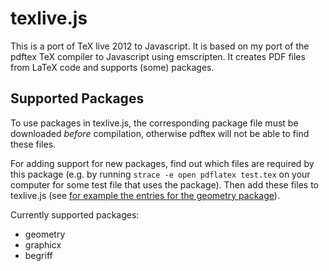 texlive.js
==========

This is a port of TeX live 2012 to Javascript. It is based on my port of the pdftex TeX compiler to Javascript using emscripten.
It creates PDF files from LaTeX code and supports (some) packages.

Supported Packages
------------------

To use packages in texlive.js, the corresponding package file must be downloaded *before* compilation, otherwise pdftex will not be able to find these files.

For adding support for new packages, find out which files are required by this package (e.g. by running `strace -e open pdflatex test.tex` on your computer for some test file that uses the package). Then add these files to texlive.js (see [for example the entries for the geometry package](https://github.com/manuels/texlive.js/blob/master/website/texlive.js#L55)).

Currently supported packages:

 * geometry
 * graphicx
 * begriff

